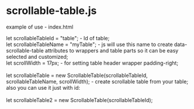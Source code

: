# scrollable-table.js

example of use - index.html

let scrollableTableId = "table"; - Id of table;</br>
let scrollableTableName = "myTable"; - js will use this name to create data-scrollable-table attributes to wrappers and table parts so it can be easy selected and customized;</br>
let scrollWidth = 17px; - for setting table header wrapper padding-right;</br></br>
let scrollableTable = new ScrollableTable(scrollableTableId, scrollableTableName, scrollWidth); - create scrollable table from your table;</br>
also you can use it just with id: </br></br>
let scrollableTable2 = new ScrollableTable(scrollableTableId);

